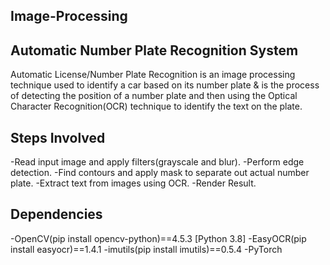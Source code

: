 ## Image-Processing

## Automatic Number Plate Recognition System

Automatic License/Number Plate Recognition is an image processing technique used to identify a car based on its number plate &  is the process of detecting the position of a number plate and then using the Optical Character Recognition(OCR) technique to identify the text on the plate.

## Steps Involved
-Read input image and apply filters(grayscale and blur).
-Perform edge detection.
-Find contours and apply mask to separate out actual number plate.
-Extract text from images using OCR.
-Render Result.

## Dependencies
-OpenCV(pip install opencv-python)==4.5.3 [Python 3.8]
-EasyOCR(pip install easyocr)==1.4.1
-imutils(pip install imutils)==0.5.4
-PyTorch
